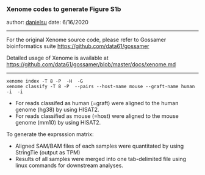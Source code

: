 ### Xenome codes to generate Figure S1b
author: [danielsu](https://github.com/danielsu0523/For_review)
date: 6/16/2020
_______

For the original Xenome source code, please refer to Gossamer bioinformatics suite https://github.com/data61/gossamer

Detailed usage of Xenome is available at https://github.com/data61/gossamer/blob/master/docs/xenome.md

______
```
xenome index -T 8 -P  -H  -G 
xenome classify -T 8 -P  --pairs --host-name mouse --graft-name human -i  -i 
```

* For reads classifed as human (=graft) were aligned to the human genome (hg38) by using HISAT2.
* For reads classified as mouse (=host) were aligned to the mouse genome (mm10) by using HISAT2.

To generate the exprsssion matrix:
* Aligned SAM/BAM files of each samples were quantitated by using StringTie (output as TPM)
* Results of all samples were merged into one tab-delimited file using linux commands for downstream analyses.

